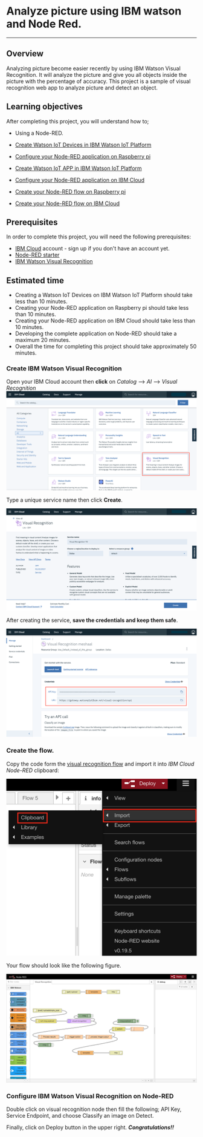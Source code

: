 # Analyze picture using IBM watson and Node Red.
----------------------------------------------------------------------------------------------------

## Overview

Analyzing picture become easier recently by using IBM Watson Visual Recognition. It will analyze the picture and give you all objects inside the picture with the percentage of accuracy. This project is a sample of visual recognition web app to analyze picture and detect an object. 

## Learning objectives
After completing this project, you will understand how to;
- Using a Node-RED.

- [Create Watson IoT Devices in IBM Watson IoT Platform](#Create-Watson-IoT-Devices-in-IBM-Watson-IoT-Platform)
- [Configure your Node-RED application on Raspberry pi](#Configure-your-Node-RED-application-on-Raspberry-pi)

- [Create Watson IoT APP in IBM Watson IoT Platform](#Create-Watson-IoT-APP-in-IBM-Watson-IoT-Platform)
- [Configure your Node-RED application on IBM Cloud](#Configure-your-Node-RED-application-on-IBM-Cloud)
- [Create your Node-RED flow on Raspberry pi](#Create-your-Node-RED-flow-on-Raspberry-pi)
- [Create your Node-RED flow on IBM Cloud](#Create-your-Node-RED-flow-on-IBM-Cloud)

## Prerequisites
In order to complete this project, you will need the following prerequisites:
- [IBM Cloud](http://ibm.biz/iot-cloud-signup) account - sign up if you don't have an account yet.
- [Node-RED starter](https://console.bluemix.net/catalog/starters/node-red-starter)
- [IBM Watson Visual Recognition](https://console.bluemix.net/catalog/services/visual-recognition)


## Estimated time
- Creating a Watson IoT Devices on IBM Watson IoT Platform should take less than 10 minutes.
- Creating your Node-RED application on Raspberry pi should take less than 10 minutes.
- Creating your Node-RED application on IBM Cloud should take less than 10 minutes.
- Developing the complete application on Node-RED should take a maximum 20 minutes.
- Overall the time for completing this project should take approximately 50 minutes.



### Create IBM Watson Visual Recognition

Open your IBM Cloud account then **click** on _Catalog_ --> _AI_ --> _Visual Recognition_ 
![`watson_visual_recognition1`](images/watson_visual_recognition1.png)

Type a unique service name then click **Create**.

![`watson_visual_recognition2`](images/watson_visual_recognition2.png)

After creating the service, **save the credentials and keep them safe**.

![`watson_visual_recognition5`](images/watson_visual_recognition5.png)


 
### Create the flow. 


Copy the code form the [visual recognition flow](visual_recognition_flow.json) and import it into _IBM Cloud Node-RED_ clipboard:



![`Import_flow`](images/Import_flow.png)


Your flow should look like the following figure. 


![`watson_visual_recognition3`](images/watson_visual_recognition3.png)

### Configure IBM Watson Visual Recognition on Node-RED

Double click on visual recognition node then fill the following; API Key, Service Endpoint, and choose Classify an image on Detect. 

Finally, click on Deploy button in the upper right.
**_Congratulations!!_**

